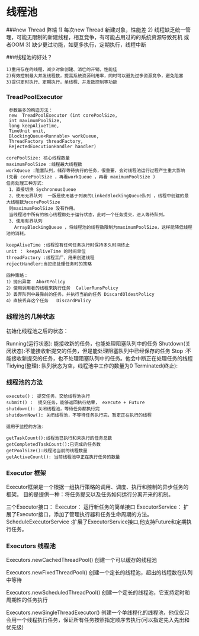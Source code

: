 # 线程池

###new  Thread  弊端
    1) 每次new Thread 新建对象，性能差
    2) 线程缺乏统一管理，可能无限制的新建线程，相互竞争，有可能占用过的的系统资源导致死机
    或者OOM
    3) 缺少更过功能，如更多执行，定期执行，线程中断


###线程池的好处？

    1)重用存在的线程，减少对象创建、消亡的开销，性能佳
    2)有效控制最大并发线程数，提高系统资源利用率，同时可以避免过多资源竞争，避免阻塞
    3)提供定时执行、定期执行，单线程、并发数控制等功能


### TreadPoolExecutor

     参数最多的构造方法：
     new  TreadPoolExecutor (int corePoolSize,
     int maximumPoolSize,
     long keepAliveTime,
     TimeUnit unit,
     BlockingQueue<Runnable> workQueue,
     ThreadFactory threadFactory,
     RejectedExecutionHandler handler)  
 
    corePoolSize: 核心线程数量
    maximumPoolSize :线程最大线程数
    workQueue :阻塞队列，储存等待执行的任务，很重要，会对线程池运行过程产生重大影响
    (先看 corePoolSize ，再看workQueue ，再看 maximumPoolSize ) 
    任务处理三种方式:
     1、直接切换 SychronousQueue 
     2、使用无界队列  一版是使用基于列表的LinkedBlockingQueue队列 ，线程中创建的最大线程数为corePoolSize
     则maximumPoolSize 没有作用。
     当线程池中所有的核心线程都处于运行状态，此时一个任务提交，进入等待队列。
     3、使用有界队列
       ArrayBlockingQueue ，将线程池的线程数限制为maximumPoolSize，这样能降低线程池的消耗。
       
    keepAliveTime :线程没有任何任务执行时保持多久时间终止
    unit ： keepAliveTime 的时间单位
    threadFactory :线程工厂，用来创建线程
    rejectHandler:当拒绝处理任务时的策略
   
    四种策略：
    1）抛出异常  AbortPolicy
    2）使用调用者的线程来执行任务  CallerRunsPolicy
    3）丢弃队列中最靠前的任务，并执行当前的任务 DiscardOldestPolicy
    4）直接丢弃这个任务   DiscardPolicy

 
### 线程池的几种状态

初始化线程池之后的状态：

Running(运行状态): 能接收新的任务，也能处理阻塞队列中的任务
Shutdown(关闭状态):不能接收新提交的任务，但是能处理阻塞队列中已经保存的任务
Stop :不能接收新提交的任务，也不处理阻塞队列中的任务。他会中断正在处理任务的线程
Tidying(整理): 队列状态为空，线程池中工作的数量为0
Terminated(终止): 

### 线程池的方法

    execute()： 提交任务，交给线程池执行
    submit() :  提交任务，能够返回执行结果， execute + Future
    shutdown(): 关闭线程池，等待任务都执行完
    shutdownNow(): 关闭线程池，不等待任务执行完，暂定正在执行的线程
    
    适用于监控的方法:
    
    getTaskCount():线程池已执行和未执行的任务总数
    getCompletedTaskCount():已完成的任务数
    getPoolSize():线程池当前的线程数量
    getActiveCount(): 当前线程池中正在执行任务的数量


### Executor 框架
   Executor框架是一个根据一组执行策略的调用、调度、执行和控制的异步任务的框架。
   目的是提供一种：将任务提交以及任务如何运行分离开来的机制。
   
三个Executor接口：
Executor： 运行新任务的简单接口
ExecutorService：  扩展了Executor接口，添加了管理执行器和任务生命周期的方法。
ScheduleExecutorService :扩展了ExecutorService接口,他支持Future和定期执行任务。



### Executors 线程池

Executors.newCachedThreadPool()
创建一个可以缓存的线程池

Executors.newFixedThreadPool()
创建一个定长的线程池，超出的线程数在队列中等待

Executors.newScheduledThreadPool()
创建一个定长的线程池，它支持定时和周期性的任务执行

Executors.newSingleThreadExecutor()
创建一个单线程化的线程池，他仅仅只会用一个线程执行任务，保证所有任务按照指定顺序去执行(可以指定先入先出和优先级)



 
